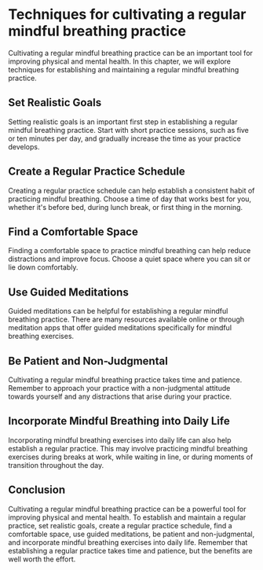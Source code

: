 Techniques for cultivating a regular mindful breathing practice
=======================================================================================================================

Cultivating a regular mindful breathing practice can be an important tool for improving physical and mental health. In this chapter, we will explore techniques for establishing and maintaining a regular mindful breathing practice.

Set Realistic Goals
-------------------

Setting realistic goals is an important first step in establishing a regular mindful breathing practice. Start with short practice sessions, such as five or ten minutes per day, and gradually increase the time as your practice develops.

Create a Regular Practice Schedule
----------------------------------

Creating a regular practice schedule can help establish a consistent habit of practicing mindful breathing. Choose a time of day that works best for you, whether it's before bed, during lunch break, or first thing in the morning.

Find a Comfortable Space
------------------------

Finding a comfortable space to practice mindful breathing can help reduce distractions and improve focus. Choose a quiet space where you can sit or lie down comfortably.

Use Guided Meditations
----------------------

Guided meditations can be helpful for establishing a regular mindful breathing practice. There are many resources available online or through meditation apps that offer guided meditations specifically for mindful breathing exercises.

Be Patient and Non-Judgmental
-----------------------------

Cultivating a regular mindful breathing practice takes time and patience. Remember to approach your practice with a non-judgmental attitude towards yourself and any distractions that arise during your practice.

Incorporate Mindful Breathing into Daily Life
---------------------------------------------

Incorporating mindful breathing exercises into daily life can also help establish a regular practice. This may involve practicing mindful breathing exercises during breaks at work, while waiting in line, or during moments of transition throughout the day.

Conclusion
----------

Cultivating a regular mindful breathing practice can be a powerful tool for improving physical and mental health. To establish and maintain a regular practice, set realistic goals, create a regular practice schedule, find a comfortable space, use guided meditations, be patient and non-judgmental, and incorporate mindful breathing exercises into daily life. Remember that establishing a regular practice takes time and patience, but the benefits are well worth the effort.
